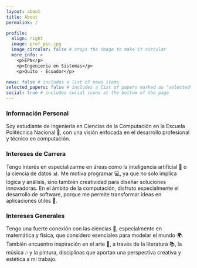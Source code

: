 ```yaml
---
layout: about
title: About
permalink: /

profile:
  align: right
  image: prof_pic.jpg
  image_circular: false # crops the image to make it circular
  more_info: >
    <p>EPN</p>
    <p>Ingenieria en Sistemas</p>
    <p>Quito - Ecuador</p>

news: false # includes a list of news items
selected_papers: false # includes a list of papers marked as "selected={true}"
social: true # includes social icons at the bottom of the page
---
```

### Información Personal
Soy estudiante de Ingeniería en Ciencias de la Computación en la Escuela Politécnica Nacional 🏫, con una visión enfocada en el desarrollo profesional y técnico en computación.

### Intereses de Carrera
Tengo interés en especializarme en áreas como la inteligencia artificial 🤖 o la ciencia de datos 📊. Me motiva programar 💻, ya que no solo implica lógica y análisis, sino también creatividad para diseñar soluciones innovadoras. En el ámbito de la computación, disfruto especialmente el desarrollo de software, porque me permite transformar ideas en aplicaciones útiles 🚀.

### Intereses Generales
Tengo una fuerte conexión con las ciencias 🔬, especialmente en matemática y física, que considero esenciales para modelar el mundo 🌍. También encuentro inspiración en el arte 🎨, a través de la literatura 📚, la música 🎶 y la pintura, disciplinas que aportan una perspectiva creativa y estética a mi trabajo.
